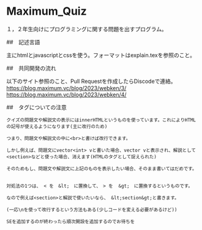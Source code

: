 # Maximum_Quiz

１，２年生向けにプログラミングに関する問題を出すプログラム。

##　記述言語

主にhtmlとjavascriptとcssを使う。フォーマットはexplain.texを参照のこと。

##　共同開発の流れ

以下のサイト参照のこと、Pull Requestを作成したらDiscodeで連絡。
https://blog.maximum.vc/blog/2023/webken/3/
https://blog.maximum.vc/blog/2023/webken/4/

##　タグについての注意
```
クイズの問題文や解説文の表示にはinnerHTMLというものを使っています。これによりHTMLの記号が使えるようになります(主に改行のため)

つまり、問題文や解説文の中に<br>と書けば改行できます。

しかし例えば、問題文にvector<int> vと書いた場合、vector vと表示され、解説として<section>などと使った場合、消えます(HTMLのタグとして捉えられた)

そのためもし、問題文や解説文に上記のものを表示したい場合、そのまま書いてはだめです。


対処法の1つは、 < を　&lt;　に置換して、　> を  &gt;　に置換するというものです。

なので例えば<section>と解説で使いたいなら、 &lt;section&gt;と書きます。

(一応\nを使って改行するという方法もある(少しコードを変える必要があるけど))

SEを追加するのが終わったら順次開設を追加するのでお待ちを

```
